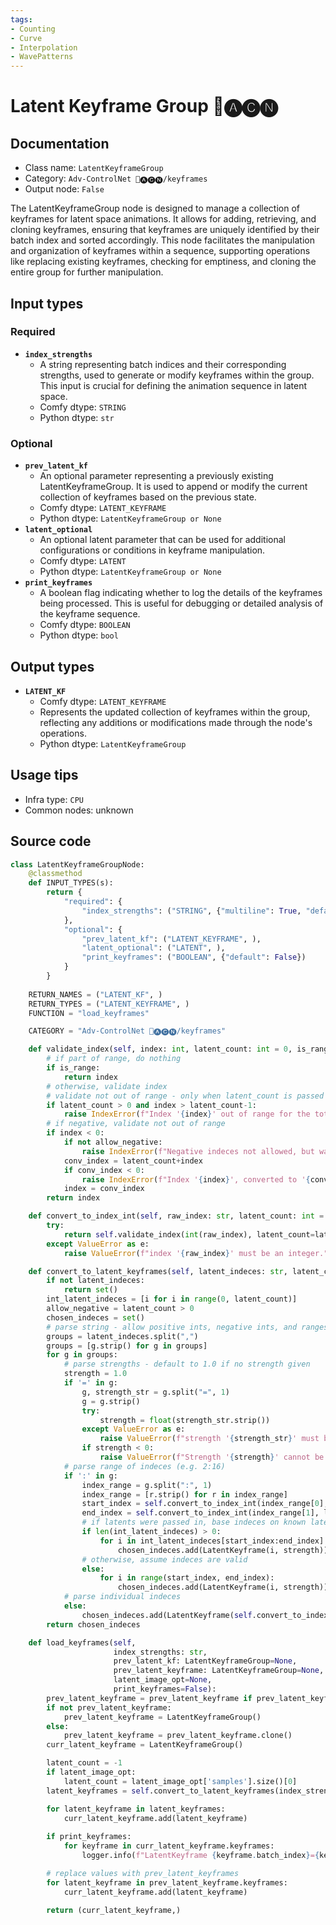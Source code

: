 ```yaml
---
tags:
- Counting
- Curve
- Interpolation
- WavePatterns
---
```


# Latent Keyframe Group 🛂🅐🅒🅝
## Documentation
- Class name: `LatentKeyframeGroup`
- Category: `Adv-ControlNet 🛂🅐🅒🅝/keyframes`
- Output node: `False`

The LatentKeyframeGroup node is designed to manage a collection of keyframes for latent space animations. It allows for adding, retrieving, and cloning keyframes, ensuring that keyframes are uniquely identified by their batch index and sorted accordingly. This node facilitates the manipulation and organization of keyframes within a sequence, supporting operations like replacing existing keyframes, checking for emptiness, and cloning the entire group for further manipulation.
## Input types
### Required
- **`index_strengths`**
    - A string representing batch indices and their corresponding strengths, used to generate or modify keyframes within the group. This input is crucial for defining the animation sequence in latent space.
    - Comfy dtype: `STRING`
    - Python dtype: `str`
### Optional
- **`prev_latent_kf`**
    - An optional parameter representing a previously existing LatentKeyframeGroup. It is used to append or modify the current collection of keyframes based on the previous state.
    - Comfy dtype: `LATENT_KEYFRAME`
    - Python dtype: `LatentKeyframeGroup or None`
- **`latent_optional`**
    - An optional latent parameter that can be used for additional configurations or conditions in keyframe manipulation.
    - Comfy dtype: `LATENT`
    - Python dtype: `LatentKeyframeGroup or None`
- **`print_keyframes`**
    - A boolean flag indicating whether to log the details of the keyframes being processed. This is useful for debugging or detailed analysis of the keyframe sequence.
    - Comfy dtype: `BOOLEAN`
    - Python dtype: `bool`
## Output types
- **`LATENT_KF`**
    - Comfy dtype: `LATENT_KEYFRAME`
    - Represents the updated collection of keyframes within the group, reflecting any additions or modifications made through the node's operations.
    - Python dtype: `LatentKeyframeGroup`
## Usage tips
- Infra type: `CPU`
- Common nodes: unknown


## Source code
```python
class LatentKeyframeGroupNode:
    @classmethod
    def INPUT_TYPES(s):
        return {
            "required": {
                "index_strengths": ("STRING", {"multiline": True, "default": ""}),
            },
            "optional": {
                "prev_latent_kf": ("LATENT_KEYFRAME", ),
                "latent_optional": ("LATENT", ),
                "print_keyframes": ("BOOLEAN", {"default": False})
            }
        }
    
    RETURN_NAMES = ("LATENT_KF", )
    RETURN_TYPES = ("LATENT_KEYFRAME", )
    FUNCTION = "load_keyframes"

    CATEGORY = "Adv-ControlNet 🛂🅐🅒🅝/keyframes"

    def validate_index(self, index: int, latent_count: int = 0, is_range: bool = False, allow_negative = False) -> int:
        # if part of range, do nothing
        if is_range:
            return index
        # otherwise, validate index
        # validate not out of range - only when latent_count is passed in
        if latent_count > 0 and index > latent_count-1:
            raise IndexError(f"Index '{index}' out of range for the total {latent_count} latents.")
        # if negative, validate not out of range
        if index < 0:
            if not allow_negative:
                raise IndexError(f"Negative indeces not allowed, but was {index}.")
            conv_index = latent_count+index
            if conv_index < 0:
                raise IndexError(f"Index '{index}', converted to '{conv_index}' out of range for the total {latent_count} latents.")
            index = conv_index
        return index

    def convert_to_index_int(self, raw_index: str, latent_count: int = 0, is_range: bool = False, allow_negative = False) -> int:
        try:
            return self.validate_index(int(raw_index), latent_count=latent_count, is_range=is_range, allow_negative=allow_negative)
        except ValueError as e:
            raise ValueError(f"index '{raw_index}' must be an integer.", e)

    def convert_to_latent_keyframes(self, latent_indeces: str, latent_count: int) -> set[LatentKeyframe]:
        if not latent_indeces:
            return set()
        int_latent_indeces = [i for i in range(0, latent_count)]
        allow_negative = latent_count > 0
        chosen_indeces = set()
        # parse string - allow positive ints, negative ints, and ranges separated by ':'
        groups = latent_indeces.split(",")
        groups = [g.strip() for g in groups]
        for g in groups:
            # parse strengths - default to 1.0 if no strength given
            strength = 1.0
            if '=' in g:
                g, strength_str = g.split("=", 1)
                g = g.strip()
                try:
                    strength = float(strength_str.strip())
                except ValueError as e:
                    raise ValueError(f"strength '{strength_str}' must be a float.", e)
                if strength < 0:
                    raise ValueError(f"Strength '{strength}' cannot be negative.")
            # parse range of indeces (e.g. 2:16)
            if ':' in g:
                index_range = g.split(":", 1)
                index_range = [r.strip() for r in index_range]
                start_index = self.convert_to_index_int(index_range[0], latent_count=latent_count, is_range=True, allow_negative=allow_negative)
                end_index = self.convert_to_index_int(index_range[1], latent_count=latent_count, is_range=True, allow_negative=allow_negative)
                # if latents were passed in, base indeces on known latent count
                if len(int_latent_indeces) > 0:
                    for i in int_latent_indeces[start_index:end_index]:
                        chosen_indeces.add(LatentKeyframe(i, strength))
                # otherwise, assume indeces are valid
                else:
                    for i in range(start_index, end_index):
                        chosen_indeces.add(LatentKeyframe(i, strength))
            # parse individual indeces
            else:
                chosen_indeces.add(LatentKeyframe(self.convert_to_index_int(g, latent_count=latent_count, allow_negative=allow_negative), strength))
        return chosen_indeces

    def load_keyframes(self,
                       index_strengths: str,
                       prev_latent_kf: LatentKeyframeGroup=None,
                       prev_latent_keyframe: LatentKeyframeGroup=None, # old name
                       latent_image_opt=None,
                       print_keyframes=False):
        prev_latent_keyframe = prev_latent_keyframe if prev_latent_keyframe else prev_latent_kf
        if not prev_latent_keyframe:
            prev_latent_keyframe = LatentKeyframeGroup()
        else:
            prev_latent_keyframe = prev_latent_keyframe.clone()
        curr_latent_keyframe = LatentKeyframeGroup()

        latent_count = -1
        if latent_image_opt:
            latent_count = latent_image_opt['samples'].size()[0]
        latent_keyframes = self.convert_to_latent_keyframes(index_strengths, latent_count=latent_count)

        for latent_keyframe in latent_keyframes:
            curr_latent_keyframe.add(latent_keyframe)
        
        if print_keyframes:
            for keyframe in curr_latent_keyframe.keyframes:
                logger.info(f"LatentKeyframe {keyframe.batch_index}={keyframe.strength}")

        # replace values with prev_latent_keyframes
        for latent_keyframe in prev_latent_keyframe.keyframes:
            curr_latent_keyframe.add(latent_keyframe)

        return (curr_latent_keyframe,)

```
